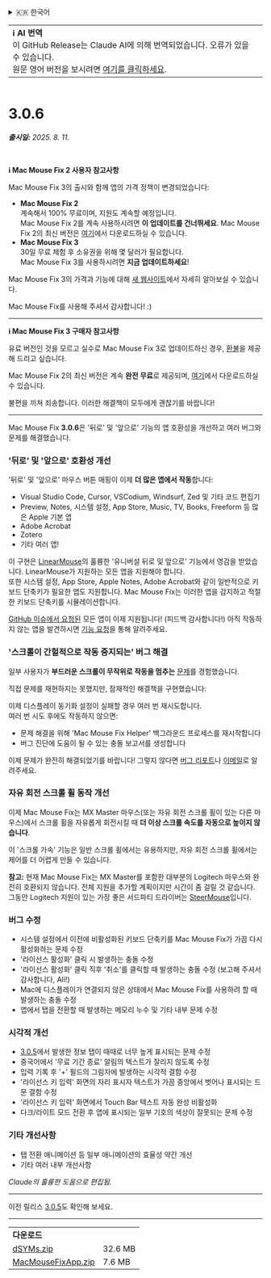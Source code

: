 <details>
<summary>🇰🇷 한국어</summary>

[🇬🇧 English (GitHub Release)](https://github.com/noah-nuebling/mac-mouse-fix/releases/tag/3.0.6)\
[🇩🇪 Deutsch](https://redirect.macmousefix.com/?target=mmf-release&tag=3.0.6&locale=de)\
[🇻🇳 Tiếng Việt](https://redirect.macmousefix.com/?target=mmf-release&tag=3.0.6&locale=vi)\
[🇨🇳 中文 (简体)](https://redirect.macmousefix.com/?target=mmf-release&tag=3.0.6&locale=zh-Hans)\
[🇨🇳 中文 (繁體)](https://redirect.macmousefix.com/?target=mmf-release&tag=3.0.6&locale=zh-Hant)\
[🇭🇰 中文（香港)](https://redirect.macmousefix.com/?target=mmf-release&tag=3.0.6&locale=zh-HK)\
**🇰🇷 한국어**\
[Help translate Mac Mouse Fix to different languages!](https://github.com/noah-nuebling/mac-mouse-fix/discussions/731)
</details>
<table align=><td>
<b>ℹ️ AI 번역</b><br>
이 GitHub Release는 Claude AI에 의해 번역되었습니다. 오류가 있을 수 있습니다.<br>
원문 영어 버전을 보시려면 <a href="https://github.com/noah-nuebling/mac-mouse-fix/releases/tag/3.0.6">여기를 클릭하세요</a>.
</td></table>

<table></table>

# 3.0.6
***출시일:** 2025. 8. 11.*

<br>

**ℹ️ Mac Mouse Fix 2 사용자 참고사항**

Mac Mouse Fix 3의 출시와 함께 앱의 가격 정책이 변경되었습니다:

- **Mac Mouse Fix 2**\
계속해서 100% 무료이며, 지원도 계속할 예정입니다.\
Mac Mouse Fix 2를 계속 사용하시려면 **이 업데이트를 건너뛰세요**. Mac Mouse Fix 2의 최신 버전은 [여기](https://redirect.macmousefix.com/?target=mmf2-latest&locale=ko)에서 다운로드하실 수 있습니다.
- **Mac Mouse Fix 3**\
30일 무료 체험 후 소유권을 위해 몇 달러가 필요합니다.\
Mac Mouse Fix 3를 사용하시려면 **지금 업데이트하세요**!

Mac Mouse Fix 3의 가격과 기능에 대해 [새 웹사이트](https://macmousefix.com/)에서 자세히 알아보실 수 있습니다.

Mac Mouse Fix를 사용해 주셔서 감사합니다! :)

---

**ℹ️ Mac Mouse Fix 3 구매자 참고사항**

유료 버전인 것을 모르고 실수로 Mac Mouse Fix 3로 업데이트하신 경우, [환불](https://redirect.macmousefix.com/?target=mmf-apply-for-refund&locale=ko)을 제공해 드리고 싶습니다.

Mac Mouse Fix 2의 최신 버전은 계속 **완전 무료**로 제공되며, [여기](https://redirect.macmousefix.com/?target=mmf2-latest&locale=ko)에서 다운로드하실 수 있습니다.

불편을 끼쳐 죄송합니다. 이러한 해결책이 모두에게 괜찮기를 바랍니다!

---

Mac Mouse Fix **3.0.6**은 '뒤로' 및 '앞으로' 기능의 앱 호환성을 개선하고 여러 버그와 문제를 해결했습니다.

### '뒤로' 및 '앞으로' 호환성 개선

'뒤로' 및 '앞으로' 마우스 버튼 매핑이 이제 **더 많은 앱에서 작동**합니다:

- Visual Studio Code, Cursor, VSCodium, Windsurf, Zed 및 기타 코드 편집기
- Preview, Notes, 시스템 설정, App Store, Music, TV, Books, Freeform 등 많은 Apple 기본 앱
- Adobe Acrobat
- Zotero
- 기타 여러 앱!

이 구현은 [LinearMouse](https://github.com/linearmouse/linearmouse)의 훌륭한 '유니버설 뒤로 및 앞으로' 기능에서 영감을 받았습니다. LinearMouse가 지원하는 모든 앱을 지원해야 합니다.\
또한 시스템 설정, App Store, Apple Notes, Adobe Acrobat와 같이 일반적으로 키보드 단축키가 필요한 앱도 지원합니다. Mac Mouse Fix는 이러한 앱을 감지하고 적절한 키보드 단축키를 시뮬레이션합니다.

[GitHub 이슈에서 요청된](https://github.com/noah-nuebling/mac-mouse-fix/issues?q=state%3Aclosed%20label%3A%22Universal%20Back%20and%20Forward%22) 모든 앱이 이제 지원됩니다! (피드백 감사합니다!)
아직 작동하지 않는 앱을 발견하시면 [기능 요청](http://redirect.macmousefix.com/?target=mmf-feedback-feature-request&locale=ko)을 통해 알려주세요.

### '스크롤이 간헐적으로 작동 중지되는' 버그 해결

일부 사용자가 **부드러운 스크롤이 무작위로 작동을 멈추는** [문제](https://github.com/noah-nuebling/mac-mouse-fix/issues?q=is%3Aissue%20state%3Aclosed%20stops%20working%20label%3A%22Scroll%20Stops%20Working%20Intermittently%22)를 경험했습니다.

직접 문제를 재현하지는 못했지만, 잠재적인 해결책을 구현했습니다:

이제 디스플레이 동기화 설정이 실패할 경우 여러 번 재시도합니다.\
여러 번 시도 후에도 작동하지 않으면:

- 문제 해결을 위해 'Mac Mouse Fix Helper' 백그라운드 프로세스를 재시작합니다
- 버그 진단에 도움이 될 수 있는 충돌 보고서를 생성합니다

이제 문제가 완전히 해결되었기를 바랍니다! 그렇지 않다면 [버그 리포트](http://redirect.macmousefix.com/?target=mmf-feedback-bug-report&locale=ko)나 [이메일](http://redirect.macmousefix.com/?target=mailto-noah&locale=ko)로 알려주세요.

### 자유 회전 스크롤 휠 동작 개선

이제 Mac Mouse Fix는 MX Master 마우스(또는 자유 회전 스크롤 휠이 있는 다른 마우스)에서 스크롤 휠을 자유롭게 회전시킬 때 **더 이상 스크롤 속도를 자동으로 높이지 않습니다**.

이 '스크롤 가속' 기능은 일반 스크롤 휠에서는 유용하지만, 자유 회전 스크롤 휠에서는 제어를 더 어렵게 만들 수 있습니다.

**참고:** 현재 Mac Mouse Fix는 MX Master를 포함한 대부분의 Logitech 마우스와 완전히 호환되지 않습니다. 전체 지원을 추가할 계획이지만 시간이 좀 걸릴 것 같습니다. 그동안 Logitech 지원이 있는 가장 좋은 서드파티 드라이버는 [SteerMouse](https://plentycom.jp/en/steermouse/)입니다.

### 버그 수정

- 시스템 설정에서 이전에 비활성화된 키보드 단축키를 Mac Mouse Fix가 가끔 다시 활성화하는 문제 수정
- '라이선스 활성화' 클릭 시 발생하는 충돌 수정
- '라이선스 활성화' 클릭 직후 '취소'를 클릭할 때 발생하는 충돌 수정 (보고해 주셔서 감사합니다, Ali!)
- Mac에 디스플레이가 연결되지 않은 상태에서 Mac Mouse Fix를 사용하려 할 때 발생하는 충돌 수정
- 앱에서 탭을 전환할 때 발생하는 메모리 누수 및 기타 내부 문제 수정

### 시각적 개선

- [3.0.5](https://redirect.macmousefix.com/?target=mmf-release&tag=3.0.5&locale=ko)에서 발생한 정보 탭이 때때로 너무 높게 표시되는 문제 수정
- 중국어에서 '무료 기간 종료' 알림의 텍스트가 잘리지 않도록 수정
- 입력 기록 후 '+' 필드의 그림자에 발생하는 시각적 결함 수정
- '라이선스 키 입력' 화면의 자리 표시자 텍스트가 가끔 중앙에서 벗어나 표시되는 드문 결함 수정
- '라이선스 키 입력' 화면에서 Touch Bar 텍스트 자동 완성 비활성화
- 다크/라이트 모드 전환 후 앱에 표시되는 일부 기호의 색상이 잘못되는 문제 수정

### 기타 개선사항

- 탭 전환 애니메이션 등 일부 애니메이션의 효율성 약간 개선
- 기타 여러 내부 개선사항

*Claude의 훌륭한 도움으로 편집됨.*

---

이전 릴리스 [3.0.5](https://redirect.macmousefix.com/?target=mmf-release&tag=3.0.5&locale=ko)도 확인해 보세요.

---

<table align="start">
<tr>
    <td colspan=2>
        <b>다운로드</b>
    </td>
</tr>
<tr>
    <td><a href="https://github.com/noah-nuebling/mac-mouse-fix/releases/download/3.0.6/dSYMs.zip">dSYMs.zip</a></td>
    <td>32.6 MB</td>
</tr>
<tr>
    <td><a href="https://github.com/noah-nuebling/mac-mouse-fix/releases/download/3.0.6/MacMouseFixApp.zip">MacMouseFixApp.zip</a></td>
    <td>7.6 MB</td>
</tr>
</table>